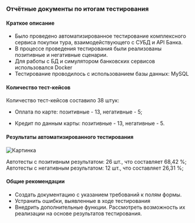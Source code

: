 ### Отчётные документы по итогам тестирования
#### Краткое описание

- Было проведено автоматизированное тестирование комплексного сервиса покупки тура, взаимодействующего с СУБД и API Банка.
- В процессе проведения тестирования были реализованы позитивные и негативные сценарии.
- Для работы с БД и симулятором банковских сервисов использовался Docker
- Тестирование проводилось с использованием базы данных: MySQL

#### Количество тест-кейсов
Количество тест-кейсов составило 38 штук:

- Оплата по карте: позитивные - 13, негативные - 5;

- Кредит по данным карты: позитивные - 13, негативные - 5.

#### Результаты автоматизированного тестирования

![Картинка](https://disk.yandex.ru/i/qb9JY0sSY0xYZg)

Автотесты с позитивным результатом: 26 шт., что составляет 68,42 %;
Автотесты с негативным результатом: 12 шт., что составляет 26,31 %;

#### Общие рекомендации

- Создать документацию с указанием требований к полям формы.
- Устранить ошибки, выявленные в ходе тестирования
- Внедрить дополнительные функции. Рассмотреть возможность их реализации на основе результатов тестирования.
